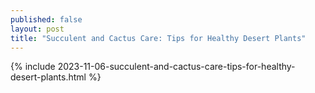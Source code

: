 ```yaml
---
published: false
layout: post
title: "Succulent and Cactus Care: Tips for Healthy Desert Plants"
---
```

{% include 2023-11-06-succulent-and-cactus-care-tips-for-healthy-desert-plants.html %}
